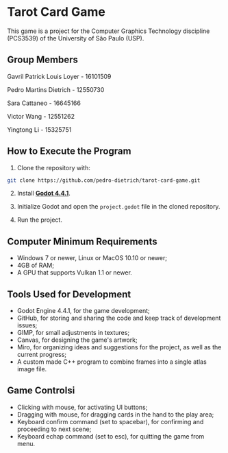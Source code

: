 # Tarot Card Game

This game is a project for the Computer Graphics Technology discipline
(PCS3539) of the University of São Paulo (USP).


## Group Members

Gavril Patrick Louis Loyer - 16101509

Pedro Martins Dietrich - 12550730

Sara Cattaneo - 16645166

Victor Wang - 12551262

Yingtong Li - 15325751


## How to Execute the Program

1. Clone the repository with:

```bash
git clone https://github.com/pedro-dietrich/tarot-card-game.git
```

2. Install [**Godot 4.4.1**](https://godotengine.org/).

3. Initialize Godot and open the `project.godot` file in the cloned repository.

4. Run the project.


## Computer Minimum Requirements

- Windows 7 or newer, Linux or MacOS 10.10 or newer;
- 4GB of RAM;
- A GPU that supports Vulkan 1.1 or newer.


## Tools Used for Development

- Godot Engine 4.4.1, for the game development;
- GitHub, for storing and sharing the code and keep track of development issues;
- GIMP, for small adjustments in textures;
- Canvas, for designing the game's artwork;
- Miro, for organizing ideas and suggestions for the project, as well as the current progress;
- A custom made C++ program to combine frames into a single atlas image file.

## Game Controlsi

- Clicking with mouse, for activating UI buttons;
- Dragging with mouse, for dragging cards in the hand to the play area;
- Keyboard confirm command (set to spacebar), for confirming and proceeding to next scene;
- Keyboard echap command (set to esc), for quitting the game from menu.
